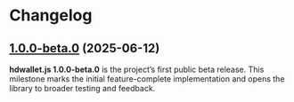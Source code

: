 # Changelog

## [1.0.0-beta.0](https://github.com/hdwallet-io/hdwallet.js/tree/1.0.0-beta.0) (2025-06-12)

**hdwallet.js 1.0.0-beta.0** is the project’s first public beta release. This milestone marks the initial feature-complete implementation and opens the library to broader testing and feedback.
